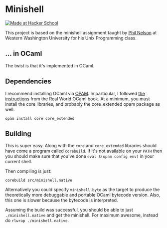 Minishell
=========

[![Made at Hacker School](http://img.shields.io/badge/Made_At-Hacker_School-brightgreen.svg)](https://www.hackerschool.com)

This project is based on the minishell assignment taught by [Phil Nelson][nelson]
at Western Washington University for his Unix Programming class.

[nelson]: http://facultyweb.cs.wwu.edu/~phil/


... in OCaml
------------

The twist is that it's implemented in OCaml.


Dependencies
------------

I recommend installing OCaml via [OPAM]. In particular, I followed [the
instructions][rwoinstall] from the Real World OCaml book. At a
minimum, you must install the core libraries, and probably the
core_extended opam package as well.


    opam install core core_extended


[OPAM]: http://opam.ocaml.org/
[rwoinstall]: https://github.com/realworldocaml/book/wiki/Installation-Instructions


Building
--------

This is super easy. Along with the `core` and `core_extended`
libraries should have come a program called `corebuild`. If it's not
available on your `PATH` then you should make sure that you've done
`eval $(opam config env)` in your current shell.

Then compiling is just:

    corebuild src/minishell.native


Alternatively you could specify `minishell.byte` as the target to
produce the theoretically more debuggable and portable OCaml bytecode
version. Also, this one is slower because the bytecode is interpreted.

Assuming the build was successful, you should be able to just
`./minishell.native` and get the minishell. For maximum awesome,
instead do `rlwrap ./minishell.native`.
